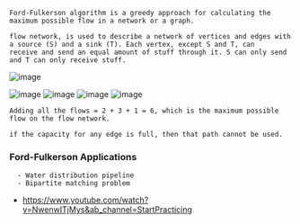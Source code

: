 ```
Ford-Fulkerson algorithm is a greedy approach for calculating the maximum possible flow in a network or a graph.

flow network, is used to describe a network of vertices and edges with a source (S) and a sink (T). Each vertex, except S and T, can 
receive and send an equal amount of stuff through it. S can only send and T can only receive stuff.
```

![image](https://user-images.githubusercontent.com/59710234/184473733-4a7f24d8-5cea-4704-b5b7-d0abd1fff96b.png)

![image](https://user-images.githubusercontent.com/59710234/184473758-48dd1aa1-c88b-43b8-bee7-dece45d9869f.png)
![image](https://user-images.githubusercontent.com/59710234/184473889-e1b909c2-ebe1-48aa-a84d-22abc4284d86.png)
![image](https://user-images.githubusercontent.com/59710234/184473981-8ed92ef2-ddf9-4b09-98b5-1450ede98a16.png)
![image](https://user-images.githubusercontent.com/59710234/184474008-11ea0902-c53f-4669-8baa-a5d227dc5adb.png)
```
Adding all the flows = 2 + 3 + 1 = 6, which is the maximum possible flow on the flow network.

if the capacity for any edge is full, then that path cannot be used.
```
### Ford-Fulkerson Applications
```
  - Water distribution pipeline
  - Bipartite matching problem
```

- https://www.youtube.com/watch?v=NwenwITjMys&ab_channel=StartPracticing
